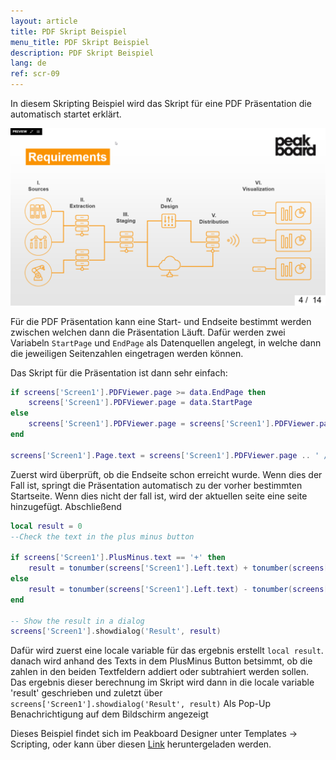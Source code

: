```yaml
---
layout: article
title: PDF Skript Beispiel
menu_title: PDF Skript Beispiel
description: PDF Skript Beispiel
lang: de
ref: scr-09
---
```

In diesem Skripting Beispiel wird das Skript für eine PDF Präsentation die automatisch startet erklärt.


![image_1](/assets/images/scripting/Scripting_Beispiele/PDF.png)

Für die PDF Präsentation kann eine Start- und Endseite bestimmt werden zwischen welchen dann die Präsentation Läuft.
Dafür werden zwei Variabeln `StartPage` und `EndPage` als Datenquellen angelegt, in welche dann die jeweiligen Seitenzahlen eingetragen werden können.

Das Skript für die Präsentation ist dann sehr einfach:


```lua
if screens['Screen1'].PDFViewer.page >= data.EndPage then
	screens['Screen1'].PDFViewer.page = data.StartPage
else
	screens['Screen1'].PDFViewer.page = screens['Screen1'].PDFViewer.page + 1
end

screens['Screen1'].Page.text = screens['Screen1'].PDFViewer.page .. ' /  ' .. screens['Screen1'].PDFViewer.pagecount

```

Zuerst wird überprüft, ob die Endseite schon erreicht wurde. Wenn dies der Fall ist, springt die Präsentation automatisch zu der vorher bestimmten Startseite.
Wenn dies nicht der fall ist, wird der aktuellen seite eine seite hinzugefügt.
Abschließend 

```lua 
local result = 0 
--Check the text in the plus minus button
	
if screens['Screen1'].PlusMinus.text == '+' then 
	result = tonumber(screens['Screen1'].Left.text) + tonumber(screens['Screen1'].Right.text) 
else
	result = tonumber(screens['Screen1'].Left.text) - tonumber(screens['Screen1'].Right.text)
end

-- Show the result in a dialog 
screens['Screen1'].showdialog('Result', result)	

```

Dafür wird zuerst eine locale variable für das ergebnis erstellt `local result`. danach wird anhand des Texts in dem PlusMinus Button betsimmt, ob die zahlen in den beiden Textfeldern addiert oder subtrahiert werden sollen.
Das ergebnis dieser berechnung im Skript wird dann in die locale variable 'result' geschrieben und zuletzt über `screens['Screen1'].showdialog('Result', result)` Als Pop-Up Benachrichtigung auf dem Bildschirm angezeigt


Dieses Beispiel findet sich im Peakboard Designer unter Templates -> Scripting, oder kann über diesen [Link](https://github.com/Peakboard/CoolStuff/raw/master/Scripts/PDF%20Viewer/PDF%20Viewer.pbmx) heruntergeladen werden.
